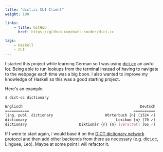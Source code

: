 ```yaml
---
title: "dict.cc CLI Client"
weight: 100

links:
    - title: GitHub
      href: https://github.com/matt-snider/dict.cc

tags: 
    - Haskell
    - CLI
---
```


I started this project while learning German so I was using [dict.cc][dict.cc] an awful lot. Being able to run lookups from the terminal instead of having to navigate to the webpage each time was a big boon. I also wanted to improve my knowledge of Haskell so this was a good starting project.

<!--more-->

Here's an example

```sh
$ dict-cc dictionary

Englisch                                                      Deutsch
===========                                                ==========
ling. publ. dictionary                        Wörterbuch {n} [1324 ✓]
dictionary                                         Lexikon {n} [70 ✓]
dictionary                        Diktionär {n} {m} [veraltet] [66 ✓]
```


If I were to start again, I would base it on the [DICT dictionary network protocol][dict-protocol-wk] and then add other backends from there as necessary (e.g. dict.cc, Linguee, Leo). Maybe at some point I will refactor it. 


[dict.cc]: https://www.dict.cc/
[dict-protocol-wk]: https://en.wikipedia.org/wiki/DICT
